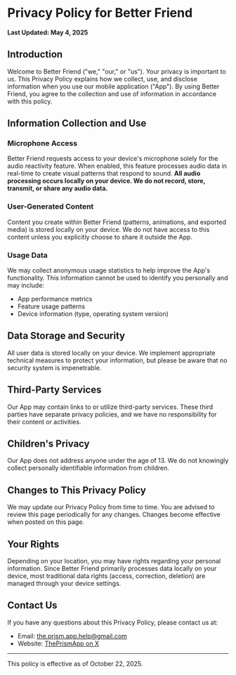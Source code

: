 # Privacy Policy for Better Friend

**Last Updated: May 4, 2025**

## Introduction

Welcome to Better Friend ("we," "our," or "us"). Your privacy is important to us. This Privacy Policy explains how we collect, use, and disclose information when you use our mobile application ("App"). By using Better Friend, you agree to the collection and use of information in accordance with this policy.

## Information Collection and Use

### Microphone Access

Better Friend requests access to your device's microphone solely for the audio reactivity feature. When enabled, this feature processes audio data in real-time to create visual patterns that respond to sound. **All audio processing occurs locally on your device. We do not record, store, transmit, or share any audio data.**

### User-Generated Content

Content you create within Better Friend (patterns, animations, and exported media) is stored locally on your device. We do not have access to this content unless you explicitly choose to share it outside the App.

### Usage Data

We may collect anonymous usage statistics to help improve the App's functionality. This information cannot be used to identify you personally and may include:
- App performance metrics
- Feature usage patterns
- Device information (type, operating system version)

## Data Storage and Security

All user data is stored locally on your device. We implement appropriate technical measures to protect your information, but please be aware that no security system is impenetrable.

## Third-Party Services

Our App may contain links to or utilize third-party services. These third parties have separate privacy policies, and we have no responsibility for their content or activities.

## Children's Privacy

Our App does not address anyone under the age of 13. We do not knowingly collect personally identifiable information from children.

## Changes to This Privacy Policy

We may update our Privacy Policy from time to time. You are advised to review this page periodically for any changes. Changes become effective when posted on this page.

## Your Rights

Depending on your location, you may have rights regarding your personal information. Since Better Friend primarily processes data locally on your device, most traditional data rights (access, correction, deletion) are managed through your device settings.

## Contact Us

If you have any questions about this Privacy Policy, please contact us at:
- Email: the.prism.app.help@gmail.com
- Website: [ThePrismApp on X](https://x.com/ThePrismApp)

---

This policy is effective as of October 22, 2025.
